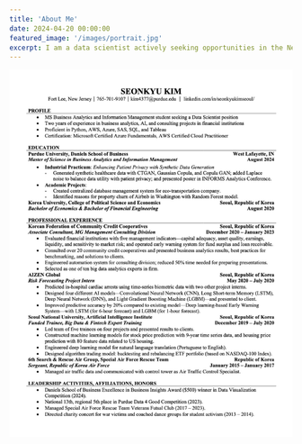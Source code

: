 ```yaml
---
title: 'About Me'
date: 2024-04-20 00:00:00
featured_image: '/images/portrait.jpg'
excerpt: I am a data scientist actively seeking opportunities in the New York Metropolitan area. I am graduating from Purdue University in August with a Master of Science degree in Business Analytics and Information Management. In my 2 years of experience as a business consultant, I have worked on optimizing processes for credit cooperatives, which involved translating data insights into actionable improvements. Additionally, I gained valuable experience during my internship at an AI finance company, where I worked on refining predictive models for cardiac arrest.
---
```

![](/images/resume.jpg)
